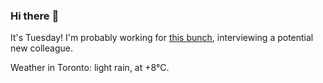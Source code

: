 ### Hi there :wave:

It's Tuesday! I'm probably working for [this bunch](https://github.com/kohofinancial), interviewing a potential new colleague.

Weather in Toronto: light rain, at +8°C.
